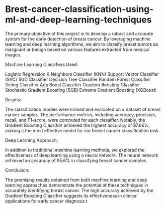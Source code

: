# Brest-cancer-classification-using-ml-and-deep-learning-techniques
The primary objective of this project is to develop  a robust and accurate system for the early  detection of breast cancer. By leveraging  machine learning and deep learning algorithms,  we aim to classify breast tumors as malignant or  benign based on various features extracted from  medical images.

Machine Learning Classifiers Used:

Logistic Regression
K Neighbors Classifier (KNN)
Support Vector Classifier (SVC)
SGD Classifier
Decision Tree Classifier
Random Forest Classifier
Voting Classifier
Ada Boost Classifier
Gradient Boosting Classifier
Stochastic Gradient Boosting (SGB)
Extreme Gradient Boosting (XGBoost)

Results:

The classification models were trained and 
evaluated on a dataset of breast cancer samples. 
The performance metrics, including accuracy, 
precision, recall, and F1-score, were computed for 
each classifier. Notably, the Gradient Boosting 
Classifier achieved the highest accuracy of 
97.66%, making it the most effective model for 
our breast cancer classification task.

Deep Learning Approach:

In addition to traditional machine learning 
methods, we explored the effectiveness of deep 
learning using a neural network. The neural 
network achieved an accuracy of 95.6% in 
classifying breast cancer samples.

Conclusion:

The promising results obtained from both 
machine learning and deep learning approaches 
demonstrate the potential of these techniques in 
accurately identifying breast cancer. The high 
accuracy achieved by the Gradient Boosting 
Classifier suggests its effectiveness in clinical 
applications for early cancer diagnosis.t
